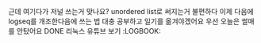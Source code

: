 근데 여기다가 저널 쓰는거 맞나요?
  unordered list로 써지는거 불편하다
  이제 다음에 logseq를 개조한다음에 쓰는 법 대충 공부하고 일기를 옮겨야겠어요
  우선 오늘은 썰매를 안탔어요
DONE  리눅스 유튜브 보기
  :LOGBOOK:
